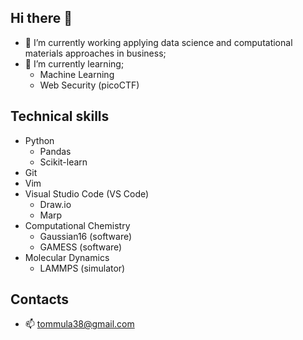 ## Hi there 👋
- 🔭 I’m currently working applying data science and computational materials approaches in business;
- 🌱 I’m currently learning;
  - Machine Learning
  - Web Security (picoCTF)

## Technical skills
- Python
  - Pandas
  - Scikit-learn
- Git
- Vim
- Visual Studio Code (VS Code)
  - Draw.io
  - Marp 
- Computational Chemistry
  - Gaussian16 (software)
  - GAMESS (software)
- Molecular Dynamics
  - LAMMPS (simulator)

 
## Contacts
- 📫 tommula38@gmail.com
